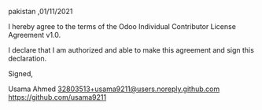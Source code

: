 
pakistan ,01/11/2021

I hereby agree to the terms of the Odoo Individual Contributor License
Agreement v1.0.

I declare that I am authorized and able to make this agreement and sign this
declaration.

Signed,

Usama Ahmed 32803513+usama9211@users.noreply.github.com  https://github.com/usama9211
